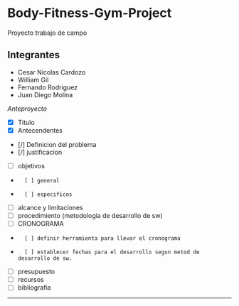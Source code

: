 # Body-Fitness-Gym-Project
Proyecto trabajo de campo

## Integrantes

* Cesar Nicolas Cardozo
* William Gil
* Fernando Rodriguez
* Juan Diego Molina

*Anteproyecto*
-	[x] Titulo
-	[x] Antecendentes 
-	[/] Definicion del problema
-	[/] justificacion
-	[ ] objetivos
-		[ ] general
-		[ ] especificos
-	[ ] alcance y limitaciones
-	[ ] procedimiento (metodologia de desarrollo de sw)
-	[ ] CRONOGRAMA
-		[ ] definir herramienta para llevar el cronograma
-		[ ] establecer fechas para el desarrollo segun metod de desarrollo de sw.
-	[ ] presupuesto
-	[ ] recursos
-	[ ] bibliografia
---------------------------------------------------------------
